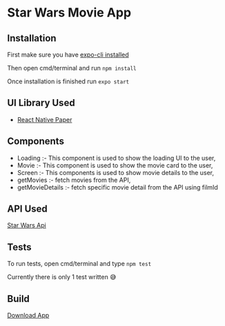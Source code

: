 # Star Wars Movie App

## Installation

First make sure you have [expo-cli installed](https://docs.expo.dev/workflow/expo-cli/#installation)

Then open cmd/terminal and run `npm install`

Once installation is finished run `expo start`

## UI Library Used

- [React Native Paper](https://reactnativepaper.com/)

## Components

- Loading :- This component is used to show the loading UI to the user,
- Movie :- This component is used to show the movie card to the user,
- Screen :- This components is used to show movie details to the user,
- getMovies :- fetch movies from the API,
- getMovieDetails :- fetch specific movie detail from the API using filmId

## API Used

[Star Wars Api](https://studio.apollographql.com/public/star-wars-swapi/home?variant=current)

## Tests

To run tests, open cmd/terminal and type `npm test`

Currently there is only 1 test written 😅

## Build

[Download App](https://drive.google.com/file/d/1Bq7hFItZK2pIwFBYEMmBrXVGQZCt8fQb/view?usp=sharing)
